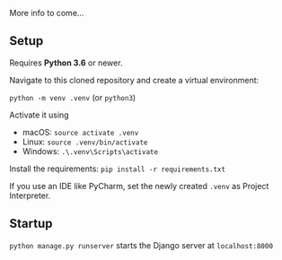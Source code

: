 More info to come...

## Setup

Requires **Python 3.6** or newer.

Navigate to this cloned repository and create a virtual environment:

`python -m venv .venv` (or `python3`)

Activate it using
- macOS: `source activate .venv`
- Linux: `source .venv/bin/activate`
- Windows: `.\.venv\Scripts\activate`

Install the requirements: `pip install -r requirements.txt`

If you use an IDE like PyCharm, set the newly created `.venv` as Project Interpreter.


## Startup

`python manage.py runserver` starts the Django server at `localhost:8000`
